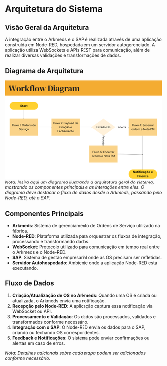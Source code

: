# Arquitetura do Sistema

## Visão Geral da Arquitetura

A integração entre o Arkmeds e o SAP é realizada através de uma aplicação construída em Node-RED, hospedada em um servidor autogerenciado. A aplicação utiliza WebSockets e APIs REST para comunicação, além de realizar diversas validações e transformações de dados.

## Diagrama de Arquitetura
![Diagrama](./fluxo2_diagrama.png)
*Nota: Insira aqui um diagrama ilustrando a arquitetura geral do sistema, mostrando os componentes principais e as interações entre eles. O diagrama deve destacar o fluxo de dados desde o Arkmeds, passando pelo Node-RED, até o SAP.*

## Componentes Principais

- **Arkmeds**: Sistema de gerenciamento de Ordens de Serviço utilizado na fábrica.
- **Node-RED**: Plataforma utilizada para orquestrar os fluxos de integração, processando e transformando dados.
- **WebSocket**: Protocolo utilizado para comunicação em tempo real entre o Arkmeds e o Node-RED.
- **SAP**: Sistema de gestão empresarial onde as OS precisam ser refletidas.
- **Servidor Autohospedado**: Ambiente onde a aplicação Node-RED está executando.

## Fluxo de Dados

1. **Criação/Atualização de OS no Arkmeds**: Quando uma OS é criada ou atualizada, o Arkmeds envia uma notificação.
2. **Recepção pelo Node-RED**: A aplicação captura essa notificação via WebSocket ou API.
3. **Processamento e Validação**: Os dados são processados, validados e transformados conforme necessário.
4. **Integração com o SAP**: O Node-RED envia os dados para o SAP, criando ou fechando OS correspondentes.
5. **Feedback e Notificações**: O sistema pode enviar confirmações ou alertas em caso de erros.

*Nota: Detalhes adicionais sobre cada etapa podem ser adicionados conforme necessário.*

